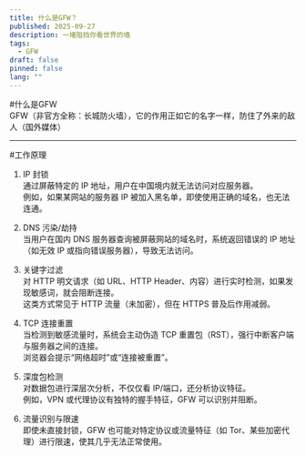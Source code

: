```yaml
---
title: 什么是GFW？
published: 2025-09-27
description: 一堵阻挡你看世界的墙
tags:
  - GFW
draft: false
pinned: false
lang: ""
---
```

#什么是GFW  
GFW（非官方全称：长城防火墙），它的作用正如它的名字一样，防住了外来的敌人（国外媒体）  


---


#工作原理  
1. IP 封锁  
通过屏蔽特定的 IP 地址，用户在中国境内就无法访问对应服务器。  
例如，如果某网站的服务器 IP 被加入黑名单，即使使用正确的域名，也无法连通。

2. DNS 污染/劫持  
当用户在国内 DNS 服务器查询被屏蔽网站的域名时，系统返回错误的 IP 地址（如无效 IP 或指向错误服务器），导致无法访问。

3. 关键字过滤  
对 HTTP 明文请求（如 URL、HTTP Header、内容）进行实时检测，如果发现敏感词，就会阻断连接。  
这类方式常见于 HTTP 流量（未加密），但在 HTTPS 普及后作用减弱。

4. TCP 连接重置  
当检测到敏感流量时，系统会主动伪造 TCP 重置包（RST），强行中断客户端与服务器之间的连接。  
浏览器会提示“网络超时”或“连接被重置”。

5. 深度包检测  
对数据包进行深层次分析，不仅仅看 IP/端口，还分析协议特征。  
例如，VPN 或代理协议有独特的握手特征，GFW 可以识别并阻断。

6. 流量识别与限速  
即使未直接封锁，GFW 也可能对特定协议或流量特征（如 Tor、某些加密代理）进行限速，使其几乎无法正常使用。
